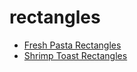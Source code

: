 # rectangles

 * [Fresh Pasta Rectangles](index/f/fresh-pasta-rectangles-107042.json)
 * [Shrimp Toast Rectangles](index/s/shrimp-toast-rectangles.json)
